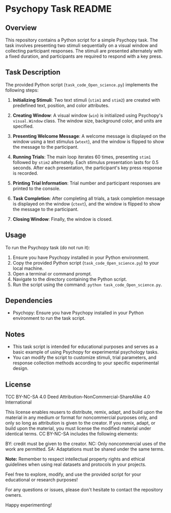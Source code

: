 # Psychopy Task README

## Overview

This repository contains a Python script for a simple Psychopy task. The task involves presenting two stimuli sequentially on a visual window and collecting participant responses. The stimuli are presented alternately with a fixed duration, and participants are required to respond with a key press.

## Task Description

The provided Python script (`task_code_Open_science.py`) implements the following steps:

1. **Initializing Stimuli**: Two text stimuli (`stim1` and `stim2`) are created with predefined text, position, and color attributes.

2. **Creating Window**: A visual window (`win`) is initialized using Psychopy's `visual.Window` class. The window size, background color, and units are specified.

3. **Presenting Welcome Message**: A welcome message is displayed on the window using a text stimulus (`wtext`), and the window is flipped to show the message to the participant.

4. **Running Trials**: The main loop iterates 60 times, presenting `stim1` followed by `stim2` alternately. Each stimulus presentation lasts for 0.5 seconds. After each presentation, the participant's key press response is recorded.

5. **Printing Trial Information**: Trial number and participant responses are printed to the console.

6. **Task Completion**: After completing all trials, a task completion message is displayed on the window (`ctext`), and the window is flipped to show the message to the participant.

7. **Closing Window**: Finally, the window is closed.

## Usage

To run the Psychopy task (do not run it):

1. Ensure you have Psychopy installed in your Python environment.
2. Copy the provided Python script (`task_code_Open_science.py`) to your local machine.
3. Open a terminal or command prompt.
4. Navigate to the directory containing the Python script.
5. Run the script using the command: `python task_code_Open_science.py`.

## Dependencies

- Psychopy: Ensure you have Psychopy installed in your Python environment to run the task script.

## Notes

- This task script is intended for educational purposes and serves as a basic example of using Psychopy for experimental psychology tasks.
- You can modify the script to customize stimuli, trial parameters, and response collection methods according to your specific experimental design.

## License

TCC BY-NC-SA 4.0 Deed Attribution-NonCommercial-ShareAlike 4.0 International

This license enables reusers to distribute, remix, adapt, and build upon the material in any medium or format for noncommercial purposes only, and only so long as attribution is given to the creator. If you remix, adapt, or build upon the material, you must license the modified material under identical terms. CC BY-NC-SA includes the following elements:

BY: credit must be given to the creator. NC: Only noncommercial uses of the work are permitted. SA: Adaptations must be shared under the same terms.

**Note:** Remember to respect intellectual property rights and ethical guidelines when using real datasets and protocols in your projects.

Feel free to explore, modify, and use the provided script for your educational or research purposes!

For any questions or issues, please don't hesitate to contact the repository owners.

Happy experimenting!
